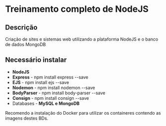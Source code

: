 # Treinamento completo de NodeJS

## Descrição
<p>Criação de sites e sistemas web utilizando a plataforma NodeJS e o banco de dados MongoDB</p>

## Necessário instalar
<ul>
<li><b>NodeJS</b></li>
<li><b>Express</b>  - npm install express --save</li>
<li><b>EJS</b> - npm install ejs --save</li>
<li><b>Nodemon</b> - npm install nodemon --save</li>
<li><b>BodyParser</b> - npm install body-parser --save</li>
<li><b>Consign</b> - npm install consign --save</li>
<li>Databases - <b>MySQL e MongoDB</b></li>
</ul>

<p>Recomendo a instalação do Docker para utilizar os containeres contendo as imagens destes BDs.</p>